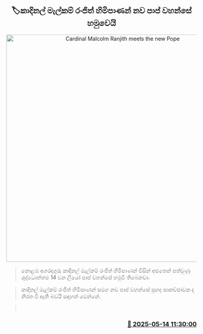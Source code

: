 <p align='center'><b><h2 align='center' title='Cardinal Malcolm Ranjith meets the new Pope'>🏷කාදිනල් මැල්කම් රංජිත් හිමිපාණන් නව පාප් වහන්සේ හමුවෙයි</h2></b></p>
<p align='center'><img src='https://helakuru.sgp1.cdn.digitaloceanspaces.com/esana/images/lib/new-pope-ranjith-meet.jpg' width='600' alt='Cardinal Malcolm Ranjith meets the new Pope'></p>

> කොළඹ අගරදගුරු කාදිනල් මැල්කම් රංජිත් හිමිපාණන් විසින් අළුතෙන් පත්වුණු ශුද්ධොත්තම 14 වන ලියෝ පාප් වහන්සේ හමුවී තිබෙනවා.

> කාදිනල් මැල්කම් රංජිත් හිමිපාණන් සමග නව පාප් වහන්සේ සුහද සාකච්ඡාවක ද නිරත වී ඇති බවයි සඳහන් වෙන්නේ.

>  



<h3 align='right'><a href='https://www.helakuru.lk/esana/p/110061/'>📅 2025-05-14 11:30:00</a></h3>
